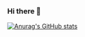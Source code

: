 ### Hi there 👋
[![Anurag's GitHub stats](https://github-readme-stats.vercel.app/api?username=claracoliveiras)](https://github.com/anuraghazra/github-readme-stats)
<!--
**claracoliveiras/claracoliveiras** is a ✨ _special_ ✨ repository because its `README.md` (this file) appears on your GitHub profile.

Here are some ideas to get you started:

- 🔭 I’m currently working on ...
- 🌱 I’m currently learning ...
- 👯 I’m looking to collaborate on ...
- 🤔 I’m looking for help with ...
- 💬 Ask me about ...
- 📫 How to reach me: ...
- 😄 Pronouns: ...
- ⚡ Fun fact: ...
-->
